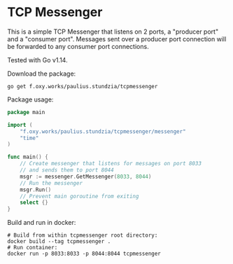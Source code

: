 TCP Messenger
===

This is a simple TCP Messenger that listens on 2 ports, a "producer port" and
a "consumer port". Messages sent over a producer port connection will be forwarded
to any consumer port connections.

Tested with Go v1.14.

Download the package:
```
go get f.oxy.works/paulius.stundzia/tcpmessenger
```

Package usage:
```go
package main

import (
	"f.oxy.works/paulius.stundzia/tcpmessenger/messenger"
	"time"
)

func main() {
    // Create messenger that listens for messages on port 8033
    // and sends them to port 8044
	msgr := messenger.GetMessenger(8033, 8044)
    // Run the messenger
	msgr.Run()
    // Prevent main goroutine from exiting
	select {}
}
```

Build and run in docker:
```
# Build from within tcpmessenger root directory:
docker build --tag tcpmessenger .
# Run container:
docker run -p 8033:8033 -p 8044:8044 tcpmessenger
```